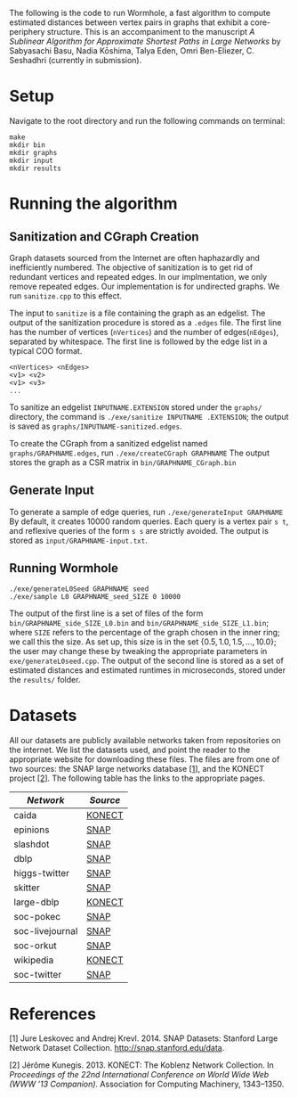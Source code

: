 The following is the code to run Wormhole, a fast algorithm to compute estimated distances between vertex pairs in graphs that exhibit a core-periphery structure. This is an accompaniment to the manuscript _A Sublinear Algorithm for Approximate Shortest Paths in Large Networks_ by Sabyasachi Basu, Nadia Kōshima, Talya Eden, Omri Ben-Eliezer, C. Seshadhri (currently in submission).

# Setup

Navigate to the root directory and run the following commands on terminal:

```
make
mkdir bin
mkdir graphs
mkdir input
mkdir results
```

# Running the algorithm

## Sanitization and CGraph Creation

Graph datasets sourced from the Internet are often haphazardly and inefficiently numbered. The objective of sanitization is to get rid of redundant vertices and repeated edges. In our implmentation, we only remove repeated edges. Our implementation is for undirected graphs. We run `sanitize.cpp` to this effect.

The input to `sanitize` is a file containing the graph as an edgelist. The output of the sanitization procedure is stored as a `.edges` file. The first line has the number of vertices (`nVertices`) and the number of edges(`nEdges`), separated by whitespace. The first line is followed by the edge list in a typical COO format.

```
<nVertices> <nEdges>
<v1> <v2>
<v1> <v3>
...
```

To sanitize an edgelist `INPUTNAME.EXTENSION` stored under the `graphs/` directory, the command is
`./exe/sanitize INPUTNAME .EXTENSION`;
the output is saved as `graphs/INPUTNAME-sanitized.edges`.

To create the CGraph from a sanitized edgelist named `graphs/GRAPHNAME.edges`, run
`./exe/createCGraph GRAPHNAME`
The output stores the graph as a CSR matrix in `bin/GRAPHNAME_CGraph.bin`

## Generate Input

To generate a sample of edge queries, run
`./exe/generateInput GRAPHNAME`
By default, it creates 10000 random queries. Each query is a vertex pair `s t`, and reflexive queries of the form `s s` are strictly avoided. The output is stored as `input/GRAPHNAME-input.txt`.

## Running Wormhole

```
./exe/generateL0Seed GRAPHNAME seed
./exe/sample L0 GRAPHNAME_seed_SIZE 0 10000
```

The output of the first line is a set of files of the form `bin/GRAPHNAME_side_SIZE_L0.bin` and `bin/GRAPHNAME_side_SIZE_L1.bin`; where `SIZE` refers to the percentage of the graph chosen in the inner ring; we call this the size. As set up, this size is in the set $\{0.5, 1.0, 1.5, \ldots, 10.0\}$; the user may change these by tweaking the appropriate parameters in `exe/generateL0seed.cpp`. The output of the second line is stored as a set of estimated distances and estimated runtimes in microseconds, stored under the `results/` folder.

# Datasets

All our datasets are publicly available networks taken from repositories on the internet. We list the datasets used, and point the reader to the appropriate website for downloading these files. The files are from one of two sources: the SNAP large networks database [[1]](#1), and the KONECT project [[2]](#2). The following table has the links to the appropriate pages.

<div align="center">

| _Network_       | _Source_                                                     |
| --------------- | ------------------------------------------------------------ |
| caida           | [KONECT](http://konect.cc/networks/as-caida20071105/)        |
| epinions        | [SNAP](https://snap.stanford.edu/data/soc-Epinions1.html)    |
| slashdot        | [SNAP](https://snap.stanford.edu/data/soc-Slashdot0811.html) |
| dblp            | [SNAP](https://snap.stanford.edu/data/com-DBLP.html)         |
| higgs-twitter   | [SNAP](https://snap.stanford.edu/data/higgs-twitter.html)    |
| skitter         | [SNAP](https://snap.stanford.edu/data/as-Skitter.html)       |
| large-dblp      | [KONECT](http://konect.cc/networks/dblp_coauthor/)           |
| soc-pokec       | [SNAP](https://snap.stanford.edu/data/soc-Pokec.html)        |
| soc-livejournal | [SNAP](https://snap.stanford.edu/data/soc-LiveJournal1.html) |
| soc-orkut       | [SNAP](https://snap.stanford.edu/data/com-Orkut.html)        |
| wikipedia       | [KONECT](http://konect.cc/networks/wikipedia_link_en/)       |
| soc-twitter     | [SNAP](https://snap.stanford.edu/data/twitter-2010.html)     |

</div>

# References

<a id="1">[1]</a>
Jure Leskovec and Andrej Krevl. 2014. SNAP Datasets: Stanford Large
Network Dataset Collection. http://snap.stanford.edu/data.

<a id="2">[2]</a>
Jérôme Kunegis. 2013. KONECT: The Koblenz Network Collection. In
_Proceedings of the 22nd International Conference on World Wide Web (WWW ’13 Companion)_. Association for Computing
Machinery, 1343–1350.
